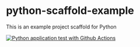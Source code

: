 # python-scaffold-example
This is an example project scaffold for Python

[![Python application test with Github Actions](https://github.com/bogdan-l-2000/python-scaffold-example/actions/workflows/main.yml/badge.svg)](https://github.com/bogdan-l-2000/python-scaffold-example/actions/workflows/main.yml)

